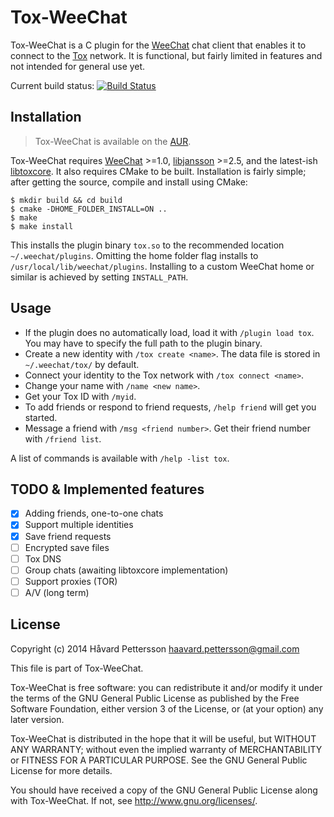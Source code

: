 Tox-WeeChat
===========
Tox-WeeChat is a C plugin for the [WeeChat][1] chat client that enables it to connect to the [Tox][2] network. It is functional, but fairly limited in features and not intended for general use yet.

Current build status: [![Build Status](https://travis-ci.org/haavardp/tox-weechat.svg?branch=master)](https://travis-ci.org/haavardp/tox-weechat)

Installation
------------
> Tox-WeeChat is available on the [AUR][3].

Tox-WeeChat requires [WeeChat][1] >=1.0, [libjansson][4] >=2.5, and the latest-ish [libtoxcore][5]. It also requires CMake to be built. Installation is fairly simple; after getting the source, compile and install using CMake:

    $ mkdir build && cd build
    $ cmake -DHOME_FOLDER_INSTALL=ON ..
    $ make
    $ make install

This installs the plugin binary `tox.so` to the recommended location `~/.weechat/plugins`. Omitting the home folder flag installs to `/usr/local/lib/weechat/plugins`. Installing to a custom WeeChat home or similar is achieved by setting `INSTALL_PATH`.

Usage
-----
 - If the plugin does no automatically load, load it with `/plugin load tox`. You may have to specify the full path to the plugin binary.
 - Create a new identity with `/tox create <name>`. The data file is stored in `~/.weechat/tox/` by default.
 - Connect your identity to the Tox network with `/tox connect <name>`.
 - Change your name with `/name <new name>`.
 - Get your Tox ID with `/myid`.
 - To add friends or respond to friend requests, `/help friend` will get you started.
 - Message a friend with `/msg <friend number>`. Get their friend number with `/friend list`.

A list of commands is available with `/help -list tox`.

TODO & Implemented features
----
 - [x] Adding friends, one-to-one chats
 - [x] Support multiple identities
 - [x] Save friend requests
 - [ ] Encrypted save files
 - [ ] Tox DNS
 - [ ] Group chats (awaiting libtoxcore implementation)
 - [ ] Support proxies (TOR)
 - [ ] A/V (long term)

License
---------
Copyright (c) 2014 Håvard Pettersson <haavard.pettersson@gmail.com>

This file is part of Tox-WeeChat.

Tox-WeeChat is free software: you can redistribute it and/or modify
it under the terms of the GNU General Public License as published by
the Free Software Foundation, either version 3 of the License, or
(at your option) any later version.

Tox-WeeChat is distributed in the hope that it will be useful,
but WITHOUT ANY WARRANTY; without even the implied warranty of
MERCHANTABILITY or FITNESS FOR A PARTICULAR PURPOSE.  See the
GNU General Public License for more details.

You should have received a copy of the GNU General Public License
along with Tox-WeeChat.  If not, see <http://www.gnu.org/licenses/>.

[1]: http://weechat.org
[2]: http://tox.im
[3]: https://aur.archlinux.org/packages/tox-weechat-git
[4]: http://www.digip.org/jansson/
[5]: https://github.com/irungentoo/toxcore

